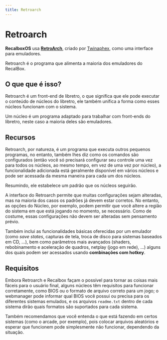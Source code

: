 ```yaml
---
title: Retroarch
---
```


# Retroarch

**RecalboxOS** usa [**RetroArch**](https://github.com/libretro/RetroArch), criado por [Twinaphex](https://github.com/twinaphex), como uma interface para emuladores.

Retroarch é o programa que alimenta a maioria dos emuladores do RecalBox.

## O que que é isso? <a id="o-que-que-e-isso"></a>

Retroarch é um front-end de libretro, o que significa que ele pode executar o conteúdo de núcleos do libretro, ele também unifica a forma como esses núcleos funcionam com o sistema.

Um núcleo é um programa adaptado para trabalhar com front-ends do libretro, neste caso a maioria deles são emuladores.

## Recursos <a id="recursos"></a>

Retroarch, por natureza, é um programa que executa outros pequenos programas, no entanto, também lhes diz como os comandos são configurados \(então você só precisará configurar seu controle uma vez para todos os núcleos, ao mesmo tempo, em vez de uma vez por núcleo\), a funcionalidade adicionada está geralmente disponível em vários núcleos e pode ser acessada da mesma maneira para cada um dos núcleos.

Resumindo, ele estabelece um padrão que os núcleos seguirão.

A interface do Retroarch permite que muitas configurações sejam alteradas, mas na maioria dos casos os padrões já devem estar corretos. No entanto, as opções do Núcleo, por exemplo, podem permitir que você altere a região do sistema em que está jogando no momento, se necessário. Como de costume, essas configurações não devem ser alteradas sem pensamento prévio.

Também inclui as funcionalidades básicas oferecidas por um emulador \(como _save states_, capturas de tela, troca de disco para sistemas baseados em CD, ...\), bem como parâmetros mais avançados \(shaders, rebobinamento e aceleração de quadros, netplay \(jogo em rede\), ...\) alguns dos quais podem ser acessados ​​usando **combinações com hotkey**.

## Requisitos <a id="requisitos"></a>

Embora Retroarch e Recalbox façam o possível para tornar as coisas mais fáceis para o usuário final, alguns núcleos têm requisitos para funcionar corretamente, como BIOS ou o formato de arquivo correto para um jogo; o webmanager pode informar qual BIOS você possui ou precisa para os diferentes sistemas emulados, e os arquivos `readme.txt` dentro de cada sistema dirão quais formatos são suportados para cada sistema.

Também recomendamos que você entenda o que está fazendo em certos sistemas \(como o arcade, por exemplo\), pois colocar arquivos aleatórios e esperar que funcionem pode simplesmente não funcionar, dependendo da situação.

